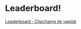 # Leaderboard!


[Leaderboard ‐ Clipchamp ile yapıldı](https://github.com/cemilkb/Leaderboard/assets/126249637/3f2d6e28-8294-49c0-9de1-a300343ca449)
